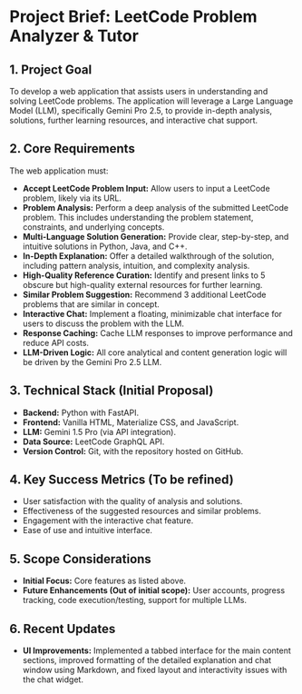 # Project Brief: LeetCode Problem Analyzer & Tutor

## 1. Project Goal

To develop a web application that assists users in understanding and solving LeetCode problems. The application will leverage a Large Language Model (LLM), specifically Gemini Pro 2.5, to provide in-depth analysis, solutions, further learning resources, and interactive chat support.

## 2. Core Requirements

The web application must:

*   **Accept LeetCode Problem Input:** Allow users to input a LeetCode problem, likely via its URL.
*   **Problem Analysis:** Perform a deep analysis of the submitted LeetCode problem. This includes understanding the problem statement, constraints, and underlying concepts.
*   **Multi-Language Solution Generation:** Provide clear, step-by-step, and intuitive solutions in Python, Java, and C++.
*   **In-Depth Explanation:** Offer a detailed walkthrough of the solution, including pattern analysis, intuition, and complexity analysis.
*   **High-Quality Reference Curation:** Identify and present links to 5 obscure but high-quality external resources for further learning.
*   **Similar Problem Suggestion:** Recommend 3 additional LeetCode problems that are similar in concept.
*   **Interactive Chat:** Implement a floating, minimizable chat interface for users to discuss the problem with the LLM.
*   **Response Caching:** Cache LLM responses to improve performance and reduce API costs.
*   **LLM-Driven Logic:** All core analytical and content generation logic will be driven by the Gemini Pro 2.5 LLM.

## 3. Technical Stack (Initial Proposal)

*   **Backend:** Python with FastAPI.
*   **Frontend:** Vanilla HTML, Materialize CSS, and JavaScript.
*   **LLM:** Gemini 1.5 Pro (via API integration).
*   **Data Source:** LeetCode GraphQL API.
*   **Version Control:** Git, with the repository hosted on GitHub.

## 4. Key Success Metrics (To be refined)

*   User satisfaction with the quality of analysis and solutions.
*   Effectiveness of the suggested resources and similar problems.
*   Engagement with the interactive chat feature.
*   Ease of use and intuitive interface.

## 5. Scope Considerations

*   **Initial Focus:** Core features as listed above.
*   **Future Enhancements (Out of initial scope):** User accounts, progress tracking, code execution/testing, support for multiple LLMs.

## 6. Recent Updates

*   **UI Improvements:** Implemented a tabbed interface for the main content sections, improved formatting of the detailed explanation and chat window using Markdown, and fixed layout and interactivity issues with the chat widget.
